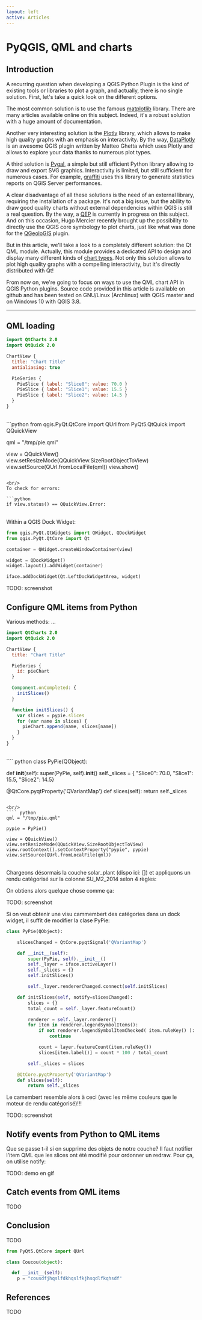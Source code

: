 ```yaml
---
layout: left
active: Articles
---
```


# PyQGIS, QML and charts

## Introduction

A recurring question when developing a QGIS Python Plugin is the kind of
existing tools or libraries to plot a graph, and actually, there is no single
solution.  First, let's take a quick look on the different options.

The most common solution is to use the famous
<a href="https://matplotlib.org/">matplotlib</a> library. There are
many articles available online on this subject. Indeed, it's a robust solution
with a huge amount of documentation.

Another very interesting solution is the
<a href="https://plot.ly/python/">Plotly</a> library, which allows to make high
quality graphs with an emphasis on interactivity. By the way,
<a href="https://github.com/ghtmtt/DataPlotly">DataPlotly</a> is an
awesome QGIS plugin written by Matteo Ghetta which uses Plotly and allows to
explore your data thanks to numerous plot types.

A third solution is <a href="http://pygal.org/en/stable/">Pygal</a>, a simple
but still efficient Python library allowing to draw and export SVG graphics.
Interactivity is limited, but still sufficient for numerous cases. For example,
<a href="https://github.com/pblottiere/graffiti">graffiti</a> uses this library
to generate statistics reports on QGIS Server performances.

A clear disadvantage of all these solutions is the need of an external library,
requiring the installation of a package. It's not a big issue, but the
ability to draw good quality charts without external dependencies within QGIS
is still a real question. By the way, a
<a href="https://github.com/qgis/QGIS-Enhancement-Proposals/issues/34">QEP</a>
is currently in progress on this subject. And on this occasion, Hugo Mercier
recently brought up the possibility to directly use the QGIS core symbology to
plot charts, just like what was done for the
<a href="https://github.com/Oslandia/QGeoloGIS">QGeoloGIS</a> plugin.

But in this article, we'll take a look to a completely different solution: the
Qt QML module. Actually, this module provides a dedicated API to design and
display many different kinds of
<a href="https://doc.qt.io/qt-5/qtcharts-qmlmodule.html">chart types</a>. Not
only this solution allows to plot high quality graphs with a compelling
interactivity, but it's directly distributed with Qt!

From now on, we're going to focus on ways to use the QML chart API in QGIS
Python plugins. Source code provided in this article is available on github and
has been tested on GNU/Linux (Archlinux) with QGIS master and on Windows 10
with QGIS 3.8.
<hr>

## QML loading

```qml
import QtCharts 2.0
import QtQuick 2.0

ChartView {
  title: "Chart Title"
  antialiasing: true

  PieSeries {
    PieSlice { label: "Slice0"; value: 70.0 }
    PieSlice { label: "Slice1"; value: 15.5 }
    PieSlice { label: "Slice2"; value: 14.5 }
  }
}
```

<br/>
```python
from qgis.PyQt.QtCore import QUrl
from PyQt5.QtQuick import QQuickView

qml = "/tmp/pie.qml"

view = QQuickView()
view.setResizeMode(QQuickView.SizeRootObjectToView)
view.setSource(QUrl.fromLocalFile(qml))
view.show()
````

<br/>
To check for errors:

```python
if view.status() == QQuickView.Error:
````

<br/>
Within a QGIS Dock Widget:


```` python
from qgis.PyQt.QtWidgets import QWidget, QDockWidget
from qgis.PyQt.QtCore import Qt

container = QWidget.createWindowContainer(view)

widget = QDockWidget()
widget.layout().addWidget(container)

iface.addDockWidget(Qt.LeftDockWidgetArea, widget)
````

TODO: screenshot


## Configure QML items from Python

Various methods: ...

```qml
import QtCharts 2.0
import QtQuick 2.0

ChartView {
  title: "Chart Title"

  PieSeries {
    id: pieChart
  }

  Component.onCompleted: {
    initSlices()
  }

  function initSlices() {
    var slices = pypie.slices
    for (var name in slices) {
      pieChart.append(name, slices[name])
    }
  }
}
```

<br/>
```` python
class PyPie(QObject):

  def __init__(self):
    super(PyPie, self).__init__()
    self._slices = { "Slice0": 70.0, "Slice1": 15.5, "Slice2": 14.5}

  @QtCore.pyqtProperty('QVariantMap')
  def slices(self):
    return self._slices
````

<br/>
```` python
qml = "/tmp/pie.qml"

pypie = PyPie()

view = QQuickView()
view.setResizeMode(QQuickView.SizeRootObjectToView)
view.rootContext().setContextProperty("pypie", pypie)
view.setSource(QUrl.fromLocalFile(qml))
````

<br/>
Chargeons désormais la couche solar_plant (dispo ici: []) et appliquons un rendu catégorisé sur la colonne SU_M2_2014 selon 4 règles:

On obtiens alors quelque chose comme ça:

TODO: screenshot


Si on veut obtenir une visu cammembert des catégories dans un dock widget, il suffit de modifier la clase PyPie:

```` python
class PyPie(QObject):

    slicesChanged = QtCore.pyqtSignal('QVariantMap')

    def __init__(self):
        super(PyPie, self).__init__()
        self._layer = iface.activeLayer()
        self._slices = {}
        self.initSlices()

        self._layer.rendererChanged.connect(self.initSlices)

    def initSlices(self, notify=slicesChanged):
        slices = {}
        total_count = self._layer.featureCount()

        renderer = self._layer.renderer()
        for item in renderer.legendSymbolItems():
            if not renderer.legendSymbolItemChecked( item.ruleKey() ):
                continue

            count = layer.featureCount(item.ruleKey())
            slices[item.label()] = count * 100 / total_count

        self._slices = slices

    @QtCore.pyqtProperty('QVariantMap')
    def slices(self):
        return self._slices
````

Le camembert resemble alors à ceci (avec les même couleurs que le moteur de rendu catégorisé)!!!

TODO: screenshot

## Notify events from Python to QML items

Que se passe t-il si on supprime des objets de notre couche? Il faut notifier l'item QML que les slices ont été modifié pour ordonner un redraw. Pour ça, on utilise notify:

TODO: demo en gif

## Catch events from QML items

TODO

## Conclusion

TODO

```` python
from PyQt5.QtCore import QUrl

class Coucou(object):

  def __init__(self):
    p = "cousdfjhqslfdkhqslfkjhsqdlfkqhsdf"
````

## References

TODO
